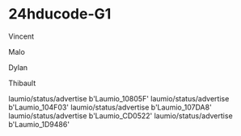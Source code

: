 # 24hducode-G1

Vincent

Malo

Dylan

Thibault


laumio/status/advertise b'Laumio_10805F'
laumio/status/advertise b'Laumio_104F03'
laumio/status/advertise b'Laumio_107DA8'
laumio/status/advertise b'Laumio_CD0522'
laumio/status/advertise b'Laumio_1D9486'